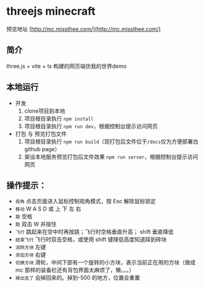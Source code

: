 # threejs minecraft
预览地址 [http://mc.missthee.com/](http://mc.missthee.com/)

## 简介
three.js + vite + ts 构建的网页端仿我的世界demo

## 本地运行
  + 开发
    1. clone项目到本地
    2. 项目根目录执行 `npm install`
    3. 项目根目录执行 `npm run dev`，根据控制台提示访问网页
  + 打包 与 预览打包文件
    1. 项目根目录执行 `npm run build`（现打包后文件位于`/docs`仅为方便部署白github page）
    1. 架设本地服务预览打包后文件效果 `npm run server`，根据控制台提示访问网页


## 操作提示：
  + `视角` 点击页面进入鼠标控制视角模式，按 Esc 解除鼠标锁定
  + `移动` W A S D 或 上 下 左 右
  + `跳` 空格
  + `跑` 双击 W 并按住
  + `飞行` 跳起来在空中时再按跳；飞行时空格垂直升高； shift 垂直降低
  + `结束飞行` 飞行时双击空格，或使用 shift 键降低高度知道踩到砖块
  + `消除方块` 左键
  + `添加方块` 右键
  + `切换方块` 滑轮，中间下部有一个旋转的小方块，表示当前正在用的方块（做成 mc 那样的装备栏还有背包界面太麻烦了，懒。。。）
  + `掉出去了` 会掉回来的。掉到-500 的地方，位置会重置
